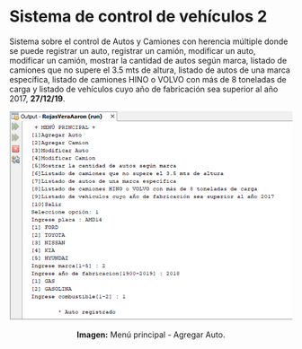 # Sistema de control de vehículos 2
Sistema sobre el control de Autos y Camiones con herencia múltiple donde se puede registrar un auto, registrar un camión, modificar un auto, modificar un camión, mostrar la cantidad de autos según marca, listado de camiones que no supere el 3.5 mts de altura, listado de autos de una marca específica, listado de camiones HINO o VOLVO con más de 8 toneladas de carga y listado de vehículos cuyo año de fabricación sea superior al año 2017, **27/12/19**.

<div align="center">
<img src="src/media/menu-principal.png">
<p><strong>Imagen:</strong> Menú principal - Agregar Auto.</p>
</div>
